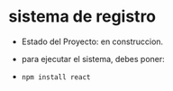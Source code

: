 <h1>  sistema de registro </h1>  

- Estado del Proyecto: en construccion.

- para ejecutar el sistema, debes poner:

- ```npm install react```
